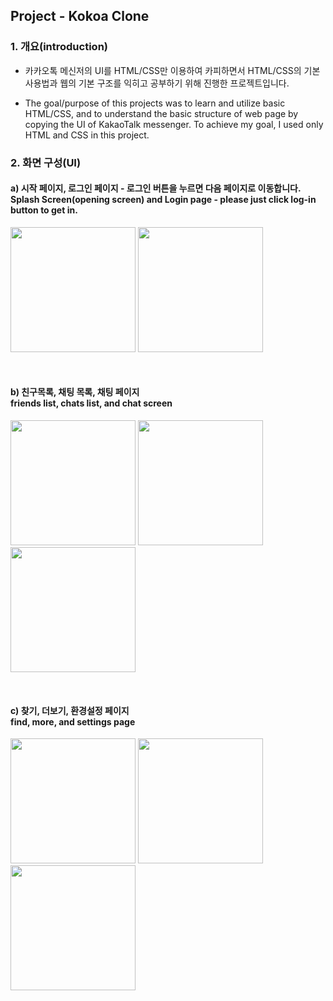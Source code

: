 ## Project - Kokoa Clone

### 1. 개요(introduction)

- 카카오톡 메신저의 UI를 HTML/CSS만 이용하여 카피하면서 HTML/CSS의 기본 사용법과 웹의 기본 구조를 익히고 공부하기 위해 진행한 프로젝트입니다.

- The goal/purpose of this projects was to learn and utilize basic HTML/CSS, and to understand the basic structure of web page by copying the UI of KakaoTalk messenger. To achieve my goal, I used only HTML and CSS in this project.
  <br>

### 2. 화면 구성(UI)

#### a) 시작 페이지, 로그인 페이지 - 로그인 버튼을 누르면 다음 페이지로 이동합니다. <br> Splash Screen(opening screen) and Login page - please just click log-in button to get in.

<img src="/screenshots/splashscreen.png" width=200px/> <img src="/screenshots/login.png" width=200px/>

<br>

#### b) 친구목록, 채팅 목록, 채팅 페이지 <br> friends list, chats list, and chat screen

<img src="/screenshots/friends.png" width=200px/> <img src="/screenshots/chats.png" width=200px/> <img src="/screenshots/conversation.png" width=200px/>

<br>

#### c) 찾기, 더보기, 환경설정 페이지 <br> find, more, and settings page

<img src="/screenshots/find.png" width=200px/> <img src="/screenshots/more.png" width=200px/> <img src="/screenshots/settings.png" width=200px/>

